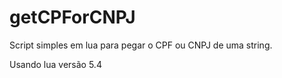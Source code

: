 # getCPForCNPJ
Script simples em lua para pegar o CPF ou CNPJ de uma string.

Usando lua versão 5.4

